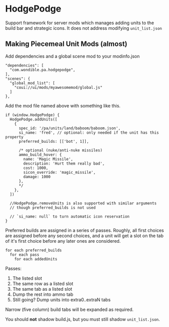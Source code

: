 # HodgePodge

Support framework for server mods which manages adding units to the build bar and strategic icons. It does not address modifying `unit_list.json`

## Making Piecemeal Unit Mods (almost)

Add dependencies and a global scene mod to your modinfo.json

    "dependencies": [
      "com.wondible.pa.hodgepodge",
    ],
    "scenes": {
      "global_mod_list": [
        "coui://ui/mods/myawesomemod/global.js"
      ]
    },

Add the mod file named above with something like this.

    if (window.HodgePodge) {
      HodgePodge.addUnits([
        {
          spec_id: '/pa/units/land/baboom/baboom.json',
          si_name: 'fred', // optional: only needed if the unit has this property
          preferred_builds: [['bot', 1]],

          /* optional (nuke/anti-nuke missiles)
          ammo_build_hover: {
            name: 'Magic Missile',
            description: 'Hurt them really bad',
            cost: 1000,
            sicon_override: 'magic_missile',
            damage: 1000
          },
          */
        },
      ])

      //HodgePodge.removeUnits is also supported with similar arguments
      // though preferred_builds is not used

      // `si_name: null` to turn automatic icon reservation
    }

Preferred builds are assigned in a series of passes. Roughly, all first choices are assigned before any second choices, and a unit will get a slot on the tab of it's first choice before any later ones are considered.

    for each preferred_builds
      for each pass
        for each addedUnits

Passes: 

1. The listed slot
2. The same row as a listed slot
3. The same tab as a listed slot
4. Dump the rest into ammo tab
5. Still going? Dump units into extra0..extraN tabs

Narrow (five column) build tabs will be expanded as required.

You should **not** shadow build.js, but you must still shadow `unit_list.json`.
